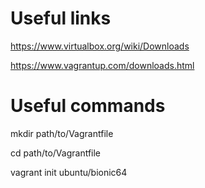# Useful links

https://www.virtualbox.org/wiki/Downloads

https://www.vagrantup.com/downloads.html

# Useful commands

mkdir path/to/Vagrantfile

cd path/to/Vagrantfile

vagrant init ubuntu/bionic64

